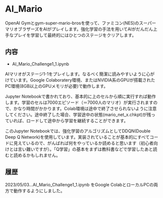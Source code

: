 # AI_Mario
OpenAI Gymとgym-super-mario-brosを使って、ファミコン(NES)のスーパーマリオブラザーズをAIがプレイします。強化学習の手法を用いてAIがだんだん上手なプレイを学習して最終的にはひとつのステージをクリアします。

## 内容

- AI_Mario_Challenge1_1.ipynb

AIマリオがステージ1-1をプレイします。なるべく簡潔に読みやすいように心がけています。Google Colaboratery環境、またはNVIDIA系のGPUが搭載されたPC環境(8GB以上のGPUメモリが必要)で動作します。

Jupyter Notebookで書かれており、基本的に上のセルから順に実行すれば動作します。学習のセルは7000エピソード（＝7000人のマリオ）が実行されますので、かなり時間がかかります。Colab環境は途中で終了させられないように注意してください。途中終了した場合、学習途中の状態(mario_net_x.chkpt)が残っていれば、ロードして途中から学習を継続することができます。

このJupyter Notebookでは、強化学習のアルゴリズムとしてDDQN(Double Deep Q Network)を使用しています。実装されていることが基本的にすべてコードに見えているので、がんばれば何をやっているか読めると思います（初心者向けとは言い難いですが）。「Q学習」の基本をまずは教科書などで学習したあと読むと読めるかもしれません。

## 履歴

2023/05/03...AI_Mario_Challenge1_1.ipynb をGoogle ColabとローカルPCの両方で動作するようにしました。